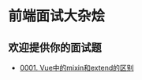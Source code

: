 # 前端面试大杂烩

## 欢迎提供你的面试题

 * [0001. Vue中的mixin和extend的区别](https://github.com/royIdoodle/fe-interview-chaos/issues/1)
